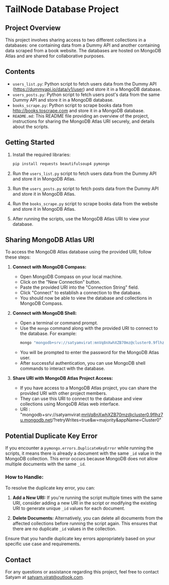 # TailNode Database Project

## Project Overview
This project involves sharing access to two different collections in a databases: one containing data from a Dummy API and another containing data scraped from a book website. The databases are hosted on MongoDB Atlas and are shared for collaborative purposes.

## Contents
- `users_list.py`: Python script to fetch users data from the Dummy API (https://dummyapi.io/data/v1/user) and store it in a MongoDB database.
- `users_posts.py`: Python script to fetch users post's data from the same Dummy API and store it in a MongoDB database.
- `books_scrape.py`: Python script to scrape books data from http://books.toscrape.com and store it in a MongoDB database.
- `README.md`: This README file providing an overview of the project, instructions for sharing the MongoDB Atlas URI securely, and details about the scripts.

## Getting Started
1. Install the required libraries:
   ```bash
   pip install requests beautifulsoup4 pymongo
   ```

2. Run the `users_list.py` script to fetch users data from the Dummy API and store it in MongoDB Atlas.

3. Run the `users_posts.py` script to fetch posts data from the Dummy API and store it in MongoDB Atlas.

4. Run the `books_scrape.py` script to scrape books data from the website and store it in MongoDB Atlas.

5. After running the scripts, use the MongoDB Atlas URI to view your database.

## Sharing MongoDB Atlas URI
To access the MongoDB Atlas database using the provided URI, follow these steps:

1. **Connect with MongoDB Compass:**
   - Open MongoDB Compass on your local machine.
   - Click on the "New Connection" button.
   - Paste the provided URI into the "Connection String" field.
   - Click "Connect" to establish a connection to the database.
   - You should now be able to view the database and collections in MongoDB Compass.

2. **Connect with MongoDB Shell:**
   - Open a terminal or command prompt.
   - Use the `mongo` command along with the provided URI to connect to the database. For example:
     ```bash
     mongo "mongodb+srv://satyamvirat:mnVq8nXwhXZB70mz@cluster0.9flhz7u.mongodb.net/?retryWrites=true&w=majority&appName=Cluster0"
     ```
   - You will be prompted to enter the password for the MongoDB Atlas user.
   - After successful authentication, you can use MongoDB shell commands to interact with the database.

3. **Share URI with MongoDB Atlas Project Access:**
   - If you have access to a MongoDB Atlas project, you can share the provided URI with other project members.
   - They can use this URI to connect to the database and view collections using MongoDB Atlas web interface.
   - URI : "mongodb+srv://satyamvirat:mnVq8nXwhXZB70mz@cluster0.9flhz7u.mongodb.net/?retryWrites=true&w=majority&appName=Cluster0"

## Potential Duplicate Key Error
If you encounter a `pymongo.errors.DuplicateKeyError` while running the scripts, it means there is already a document with the same `_id` value in the MongoDB collection. This error occurs because MongoDB does not allow multiple documents with the same `_id`.

### How to Handle:
To resolve the duplicate key error, you can:

1. **Add a New URI:** If you're running the script multiple times with the same URI, consider adding a new URI in the script or modifying the existing URI to generate unique `_id` values for each document.

2. **Delete Documents:** Alternatively, you can delete all documents from the affected collections before running the script again. This ensures that there are no duplicate `_id` values in the collection.

Ensure that you handle duplicate key errors appropriately based on your specific use case and requirements.


## Contact
For any questions or assistance regarding this project, feel free to contact Satyam at satyam.virat@outlook.com.

